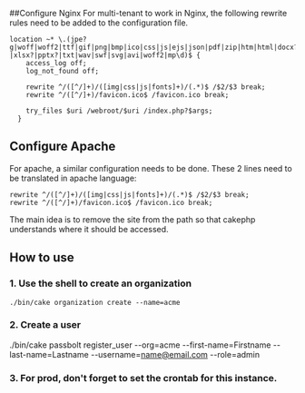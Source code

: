 ##Configure Nginx
For multi-tenant to work in Nginx, the following rewrite rules need to be added to the configuration file.
```
location ~* \.(jpe?g|woff|woff2|ttf|gif|png|bmp|ico|css|js|ejs|json|pdf|zip|htm|html|docx?|xlsx?|pptx?|txt|wav|swf|svg|avi|woff2|mp\d)$ {
    access_log off;
    log_not_found off;

    rewrite ^/([^/]+)/([img|css|js|fonts]+)/(.*)$ /$2/$3 break;
    rewrite ^/([^/]+)/favicon.ico$ /favicon.ico break;

    try_files $uri /webroot/$uri /index.php?$args;
  }
```

## Configure Apache
For apache, a similar configuration needs to be done. These 2 lines need to be translated in apache language: 
```
rewrite ^/([^/]+)/([img|css|js|fonts]+)/(.*)$ /$2/$3 break;
rewrite ^/([^/]+)/favicon.ico$ /favicon.ico break;
```

The main idea is to remove the site from the path so that cakephp understands where it should be accessed.

## How to use
### 1. Use the shell to create an organization
```./bin/cake organization create --name=acme```

### 2. Create a user
./bin/cake passbolt register_user --org=acme --first-name=Firstname --last-name=Lastname --username=name@email.com --role=admin

### 3. For prod, don't forget to set the crontab for this instance.
